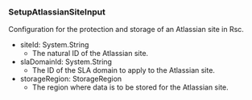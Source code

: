 ### SetupAtlassianSiteInput
Configuration for the protection and storage of an Atlassian site in Rsc.

- siteId: System.String
  - The natural ID of the Atlassian site.
- slaDomainId: System.String
  - The ID of the SLA domain to apply to the Atlassian site.
- storageRegion: StorageRegion
  - The region where data is to be stored for the Atlassian site.
